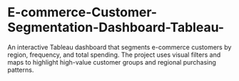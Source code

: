 # E-commerce-Customer-Segmentation-Dashboard-Tableau-
An interactive Tableau dashboard that segments e-commerce customers by region, frequency, and total spending. The project uses visual filters and maps to highlight high-value customer groups and regional purchasing patterns.
